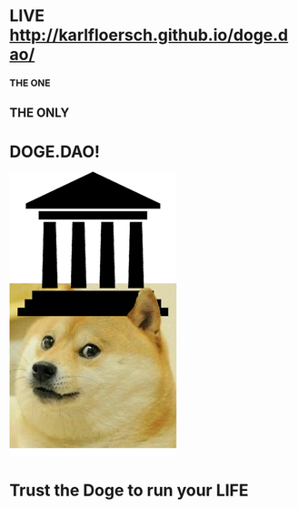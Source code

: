 # LIVE http://karlfloersch.github.io/doge.dao/

### THE ONE
## THE ONLY
# DOGE.DAO!

![Doge](https://raw.githubusercontent.com/karlfloersch/doge.dao/master/app/images/doge.png)

# Trust the Doge to run your LIFE
